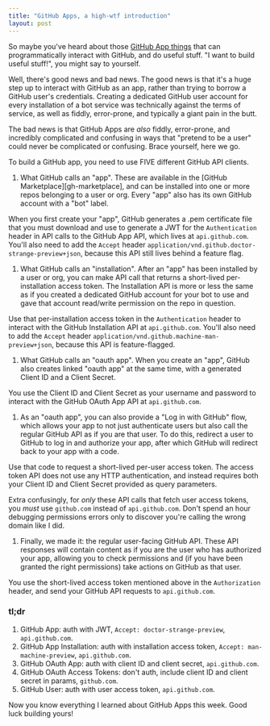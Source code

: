 ```yaml
---
title: "GitHub Apps, a high-wtf introduction"
layout: post
---
```

So maybe you've heard about those [GitHub App things](https://docs.github.com/en/free-pro-team@latest/developers/apps) that can programmatically interact with GitHub, and do useful stuff. "I want to build useful stuff!", you might say to yourself.

Well, there's good news and bad news. The good news is that it's a huge step up to interact with GitHub as an app, rather than trying to borrow a GitHub user's credentials. Creating a dedicated GitHub user account for every installation of a bot service was technically against the terms of service, as well as fiddly, error-prone, and typically a giant pain in the butt.

The bad news is that GitHub Apps are _also_ fiddly, error-prone, and incredibly complicated and confusing in ways that "pretend to be a user" could never be complicated or confusing. Brace yourself, here we go.

To build a GitHub app, you need to use FIVE different GitHub API clients.

1. What GitHub calls an "app". These are available in the [GitHub Marketplace][gh-marketplace], and can be installed into one or more repos belonging to a user or org. Every "app" also has its own GitHub account with a "bot" label.

When you first create your "app", GitHub generates a .pem certificate file that you must download and use to generate a JWT for the `Authentication` header in API calls to the GitHub App API, which lives at `api.github.com`. You'll also need to add the `Accept` header `application/vnd.github.doctor-strange-preview+json`, because this API still lives behind a feature flag.

1. What GitHub calls an "installation". After an "app" has been installed by a user or org, you can make API call that returns a short-lived per-installation access token. The Installation API is more or less the same as if you created a dedicated GitHub account for your bot to use and gave that account read/write permission on the repo in question.

Use that per-installation access token in the `Authentication` header to interact with the GitHub Installation API at `api.github.com`. You'll also need to add the `Accept` header `application/vnd.github.machine-man-preview+json`, because this API is feature-flagged.

1. What GitHub calls an "oauth app". When you create an "app", GitHub also creates linked "oauth app" at the same time, with a generated Client ID and a Client Secret.

You use the Client ID and Client Secret as your username and password to interact with the GitHub OAuth App API at `api.github.com`.

1. As an "oauth app", you can also provide a "Log in with GitHub" flow, which allows your app to not just authenticate users but also call the regular GitHub API as if you are that user. To do this, redirect a user to GitHub to log in and authorize your app, after which GitHub will redirect back to your app with a code.

Use that code to request a short-lived per-user access token. The access token API does not use any HTTP authentication, and instead requires both your Client ID and Client Secret provided as query parameters.

Extra confusingly, for _only_ these API calls that fetch user access tokens, you _must_ use `github.com` instead of `api.github.com`. Don't spend an hour debugging permissions errors only to discover you're calling the wrong domain like I did.

1. Finally, we made it: the regular user-facing GitHub API. These API responses will contain content as if you are the user who has authorized your app, allowing you to check permissions and (if you have been granted the right permissions) take actions on GitHub as that user.

You use the short-lived access token mentioned above in the `Authorization` header, and send your GitHub API requests to `api.github.com`.

### tl;dr

1. GitHub App: auth with JWT, `Accept: doctor-strange-preview`, `api.github.com`.
1. GitHub App Installation: auth with installation access token, `Accept: man-machine-preview`, `api.github.com`.
1. GitHub OAuth App: auth with client ID and client secret, `api.github.com`.
1. GitHub OAuth Access Tokens: don't auth, include client ID and client secret in params, `github.com`.
1. GitHub User: auth with user access token, `api.github.com`.

Now you know everything I learned about GitHub Apps this week. Good luck building yours!
